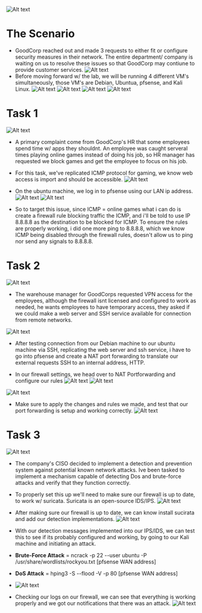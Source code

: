 ![Alt text](./assets/1.PNG)
# The Scenario
- GoodCorp reached out and made 3 requests to either fit or configure security measures in their network. The entire department/ company is waiting on us to resolve these issues so that GoodCorp may contiune to provide customer services.
![Alt text](./assets/2.PNG)
- Before moving forward w/ the lab, we will be running 4 different VM's simultaneously, those VM's are Debian, Ubuntua, pfsense, and Kali Linux.
![Alt text](<./assets/pfsense interface.PNG>)
![Alt text](<./assets/debian ifconfig.PNG>)
![Alt text](<./assets/Ubuntu ifconfig.PNG>)
![Alt text](<./assets/kali ifconfig.PNG>)

# Task 1
![Alt text](./assets/3.PNG)
- A primary complaint come from GoodCorp's HR that some employees spend time w/ apps they shouldnt. An employee was caught serveral times playing online games instead of doing his job, so HR manager has requested we block games and get the employee to focus on his job.
- For this task, we've replicated ICMP protocol for gaming, we know web access is import and should be accessible.
![Alt text](<./assets/logging onto pfsense w ubuntu machine.PNG>)
- On the ubuntu machine, we log in to pfsense using our LAN ip address.
![Alt text](<./assets/pfsense firewall icmp rule blocked.png>)
![Alt text](<./assets/failed packets for icmp.png>)

- So to target this issue, since ICMP = online games what i can do is create a firewall rule blocking traffic the ICMP, and i'll be told to use IP 8.8.8.8 as the destination to be blocked for ICMP. To ensure the rules are properly working, i did one more ping to 8.8.8.8, which we know ICMP being disabled through the firewall rules, doesn't allow us to ping nor send any signals to 8.8.8.8.
# Task 2
![Alt text](./assets/4.PNG)
- The warehouse manager for GoodCorps requested VPN access for the employees, although the firewall isnt licensed and configured to work as needed, he wants employees to have temporary access, they asked if we could make a web server and SSH service available for connection from remote networks.

![Alt text](<./assets/ssh on ubuntu.png>)
- After testing connection from our Debian machine to our ubuntu machine via SSH, replicating the web server and ssh service, i have to go into pfsense and create a NAT port forwarding to translate our external requests SSH to an internal address, HTTP.

- In our firewall settings, we head over to NAT Portforwarding and configure our rules
![Alt text](<./assets/LAN Firewall NAT portwarding.png>)
![Alt text](<./assets/SSH NAT port forwarding.png>)

![Alt text](<./assets/NAT firewall portforwarding rules set.png>)
- Make sure to apply the changes and rules we made, and test that our port forwarding is setup and working correctly.
![Alt text](<./assets/and it works the port forwarding.png>)
# Task 3
![Alt text](./assets/5.PNG)
- The company's CISO decided to implement a detection and prevention system against potential known network attacks. Ive been tasked to implement a mechanism capable of detecting Dos and brute-force attacks and verify that they function correctly.
- To properly set this up we'll need to make sure our firewall is up to date, to work w/ suricata. Suricata is an open-source IDS/IPS.
![Alt text](<assets/pfsense update.png>)
- After making sure our firewall is up to date, we can know install sucirata and add our detection implementations.
![Alt text](<./assets/sucirata ssh brute-force detected.png>)
- With our detection messages implemented into our IPS/IDS, we can test this to see if its probably configured and working, by going to our Kali machine and initiating an attack.
- **Brute-Force Attack** = ncrack -p 22 --user ubuntu -P /usr/share/wordlists/rockyou.txt [pfsense WAN
address]

- **DoS Attack** = hping3 -S --flood -V -p 80 [pfsense WAN address]

- ![Alt text](<assets/kali dos attack.png>)

- Checking our logs on our firewall, we can see that everything is working properly and we got our notifications that there was an attack.
![Alt text](<./assets/Firewall logs.png>)
